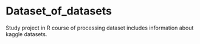 # Dataset_of_datasets

Study project in R course of processing dataset includes information about kaggle datasets. 
